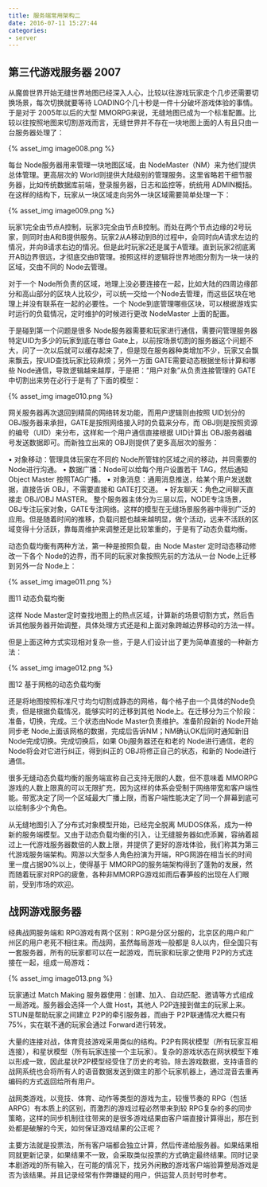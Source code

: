 ```yaml
---
title: 服务端常用架构二
date: 2016-07-11 15:27:44
categories:
- server
---
```





## 第三代游戏服务器 2007

从魔兽世界开始无缝世界地图已经深入人心，比较以往游戏玩家走个几步还需要切换场景，每次切换就要等待 LOADING个几十秒是一件十分破坏游戏体验的事情。于是对于 2005年以后的大型 MMORPG来说，无缝地图已成为一个标准配置。比较以往按照地图来切割游戏而言，无缝世界并不存在一块地图上面的人有且只由一台服务器处理了：
 
 {% asset_img image008.png %}

每台 Node服务器用来管理一块地图区域，由 NodeMaster（NM）来为他们提供总体管理。更高层次的 World则提供大陆级别的管理服务。这里省略若干细节服务器，比如传统数据库前端，登录服务器，日志和监控等，统统用 ADMIN概括。在这样的结构下，玩家从一块区域走向另外一块区域需要简单处理一下：
 
 {% asset_img image009.png %}

玩家1完全由节点A控制，玩家3完全由节点B控制。而处在两个节点边缘的2号玩家，则同时由A和B提供服务。玩家2从A移动到B的过程中，会同时向A请求左边的情况，并向B请求右边的情况。但是此时玩家2还是属于A管理。直到玩家2彻底离开AB边界很远，才彻底交由B管理。按照这样的逻辑将世界地图分割为一块一块的区域，交由不同的 Node去管理。

对于一个 Node所负责的区域，地理上没必要连接在一起，比如大陆的四周边缘部分和高山部分的区块人比较少，可以统一交给一个Node去管理，而这些区块在地理上并没有联系在一起的必要性。一个 Node到底管理哪些区块，可以根据游戏实时运行的负载情况，定时维护的时候进行更改 NodeMaster 上面的配置。

于是碰到第一个问题是很多 Node服务器需要和玩家进行通信，需要问管理服务器特定UID为多少的玩家到底在哪台 Gate上，以前按场景切割的服务器这个问题不大，问了一次以后就可以缓存起来了，但是现在服务器种类增加不少，玩家又会飘来飘去，按UID查找玩家比较麻烦；另外一方面 GATE需要动态根据坐标计算和哪些 Node通信，导致逻辑越来越厚，于是把：“用户对象”从负责连接管理的 GATE中切割出来势在必行于是有了下面的模型：
 
 {% asset_img image010.png %}

<!-- more -->

网关服务器再次退回到精简的网络转发功能，而用户逻辑则由按照 UID划分的 OBJ服务器来承担，GATE是按照网络接入时的负载来分布，而 OBJ则是按照资源的编号（UID）来分布，这样和一个用户通信直接根据 UID计算出 OBJ服务器编号发送数据即可。而新独立出来的 OBJ则提供了更多高层次的服务：

•	对象移动：管理具体玩家在不同的 Node所管辖的区域之间的移动，并同需要的 Node进行沟通。
•	数据广播：Node可以给每个用户设置若干 TAG，然后通知 Object Master 按照TAG广播。
•	对象消息：通用消息推送，给某个用户发送数据，直接告诉 OBJ，不需要直接和 GATE打交道。
•	好友聊天：角色之间聊天直接走 OBJ/OBJ MASTER。
整个服务器主体分为三层以后，NODE专注场景，OBJ专注玩家对象，GATE专注网络。这样的模型在无缝场景服务器中得到广泛的应用。但是随着时间的推移，负载问题也越来越明显，做个活动，远来不活跃的区域变得十分活跃，靠每周维护来调整还是比较笨重的，于是有了动态负载均衡。

动态负载均衡有两种方法，第一种是按照负载，由 Node Master 定时动态移动修改一下各个 Node的边界，而不同的玩家对象按照先前的方法从一台 Node上迁移到另外一台 Node上：
 
 {% asset_img image011.png %}

图11 动态负载均衡

这样 Node Master定时查找地图上的热点区域，计算新的场景切割方式，然后告诉其他服务器开始调整，具体处理方式还是和上面对象跨越边界移动的方法一样。

但是上面这种方式实现相对复杂一些，于是人们设计出了更为简单直接的一种新方法：
 
 {% asset_img image012.png %}

图12 基于网格的动态负载均衡

还是将地图按照标准尺寸均匀切割成静态的网格，每个格子由一个具体的Node负责，但是根据负载情况，能够实时的迁移到其他 Node上。在迁移分为三个阶段：准备，切换，完成。三个状态由Node Master负责维护。准备阶段新的 Node开始同步老 Node上面该网格的数据，完成后告诉NM；NM确认OK后同时通知新旧 Node完成切换。完成切换后，如果 Obj服务器还在和老的 Node进行通信，老的 Node将会对它进行纠正，得到纠正的 OBJ将修正自己的状态，和新的 Node进行通信。

很多无缝动态负载均衡的服务端宣称自己支持无限的人数，但不意味着 MMORPG游戏的人数上限真的可以无限扩充，因为这样的体系会受制于网络带宽和客户端性能。带宽决定了同一个区域最大广播上限，而客户端性能决定了同一个屏幕到底可以绘制多少个角色。

从无缝地图引入了分布式对象模型开始，已经完全脱离 MUDOS体系，成为一种新的服务端模型。又由于动态负载均衡的引入，让无缝服务器如虎添翼，容纳着超过上一代游戏服务器数倍的人数上限，并提供了更好的游戏体验，我们称其为第三代游戏服务端架构。网游以大型多人角色扮演为开端，RPG网游在相当长的时间里一度占据90%以上，使得基于 MMORPG的服务端架构得到了蓬勃的发展，然而随着玩家对RPG的疲惫，各种非MMORPG游戏如雨后春笋般的出现在人们眼前，受到市场的欢迎。

## 战网游戏服务器

经典战网服务端和 RPG游戏有两个区别：RPG是分区分服的，北京区的用户和广州区的用户老死不相往来。而战网，虽然每局游戏一般都是 8人以内，但全国只有一套服务器，所有的玩家都可以在一起游戏，而玩家和玩家之使用 P2P的方式连接在一起，组成一局游戏： 

{% asset_img image013.png %}

玩家通过 Match Making 服务器使用：创建、加入、自动匹配、邀请等方式组成一局游戏。服务器会选择一个人做 Host，其他人 P2P连接到做主的玩家上来。STUN是帮助玩家之间建立 P2P的牵引服务器，而由于 P2P联通情况大概只有 75%，实在联不通的玩家会通过 Forward进行转发。

大量的连接对战，体育竞技游戏采用类似的结构。P2P有网状模型（所有玩家互相连接），和星状模型（所有玩家连接一个主玩家）。复杂的游戏状态在网状模型下难以形成一致，因此星状P2P模型经受住了历史的考验。除去游戏数据，支持语音的战网系统也会将所有人的语音数据发送到做主的那个玩家机器上，通过混音去重再编码的方式返回给所有用户。

战网类游戏，以竞技、体育、动作等类型的游戏为主，较慢节奏的 RPG（包括ARPG）有本质上的区别，而激烈的游戏过程必然带来到较 RPG复杂的多的同步策略，这样的同步机制往往带来的是很多游戏结果由客户端直接计算得出，那在到处都是破解的今天，如何保证游戏结果的公正呢？

主要方法就是投票法，所有客户端都会独立计算，然后传递给服务器。如果结果相同就更新记录，如果结果不一致，会采取类似投票的方式确定最终结果。同时记录本剧游戏的所有输入，在可能的情况下，找另外闲散的游戏客户端验算整局游戏是否为该结果。并且记录经常有作弊嫌疑的用户，供运营人员封号时参考。
